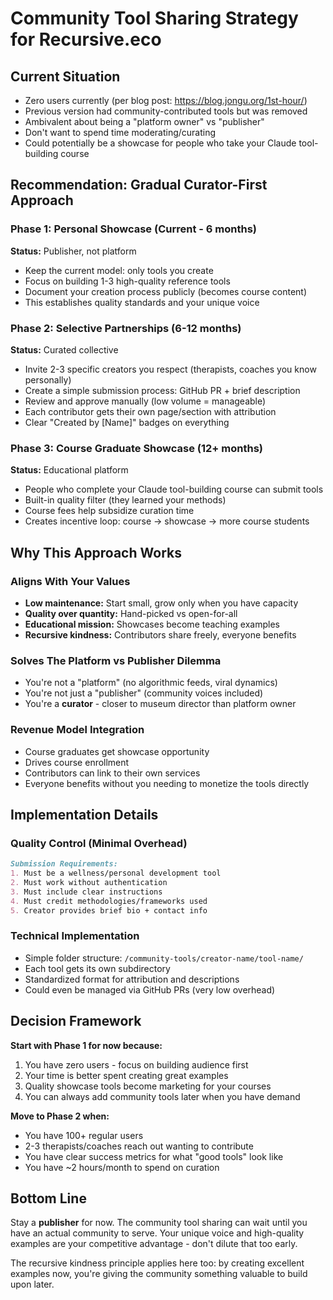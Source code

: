 # Community Tool Sharing Strategy for Recursive.eco

## Current Situation
- Zero users currently (per blog post: https://blog.jongu.org/1st-hour/)
- Previous version had community-contributed tools but was removed
- Ambivalent about being a "platform owner" vs "publisher" 
- Don't want to spend time moderating/curating
- Could potentially be a showcase for people who take your Claude tool-building course

## Recommendation: **Gradual Curator-First Approach**

### Phase 1: Personal Showcase (Current - 6 months)
**Status:** Publisher, not platform
- Keep the current model: only tools you create
- Focus on building 1-3 high-quality reference tools
- Document your creation process publicly (becomes course content)
- This establishes quality standards and your unique voice

### Phase 2: Selective Partnerships (6-12 months)
**Status:** Curated collective
- Invite 2-3 specific creators you respect (therapists, coaches you know personally)
- Create a simple submission process: GitHub PR + brief description
- Review and approve manually (low volume = manageable)
- Each contributor gets their own page/section with attribution
- Clear "Created by [Name]" badges on everything

### Phase 3: Course Graduate Showcase (12+ months)
**Status:** Educational platform
- People who complete your Claude tool-building course can submit tools
- Built-in quality filter (they learned your methods)
- Course fees help subsidize curation time
- Creates incentive loop: course → showcase → more course students

## Why This Approach Works

### Aligns With Your Values
- **Low maintenance:** Start small, grow only when you have capacity
- **Quality over quantity:** Hand-picked vs open-for-all
- **Educational mission:** Showcases become teaching examples
- **Recursive kindness:** Contributors share freely, everyone benefits

### Solves The Platform vs Publisher Dilemma
- You're not a "platform" (no algorithmic feeds, viral dynamics)
- You're not just a "publisher" (community voices included)
- You're a **curator** - closer to museum director than platform owner

### Revenue Model Integration
- Course graduates get showcase opportunity
- Drives course enrollment
- Contributors can link to their own services
- Everyone benefits without you needing to monetize the tools directly

## Implementation Details

### Quality Control (Minimal Overhead)
```markdown
Submission Requirements:
1. Must be a wellness/personal development tool
2. Must work without authentication
3. Must include clear instructions
4. Must credit methodologies/frameworks used
5. Creator provides brief bio + contact info
```

### Technical Implementation
- Simple folder structure: `/community-tools/creator-name/tool-name/`
- Each tool gets its own subdirectory
- Standardized format for attribution and descriptions
- Could even be managed via GitHub PRs (very low overhead)

## Decision Framework
**Start with Phase 1 for now because:**
1. You have zero users - focus on building audience first
2. Your time is better spent creating great examples
3. Quality showcase tools become marketing for your courses
4. You can always add community tools later when you have demand

**Move to Phase 2 when:**
- You have 100+ regular users
- 2-3 therapists/coaches reach out wanting to contribute
- You have clear success metrics for what "good tools" look like
- You have ~2 hours/month to spend on curation

## Bottom Line
Stay a **publisher** for now. The community tool sharing can wait until you have an actual community to serve. Your unique voice and high-quality examples are your competitive advantage - don't dilute that too early.

The recursive kindness principle applies here too: by creating excellent examples now, you're giving the community something valuable to build upon later.